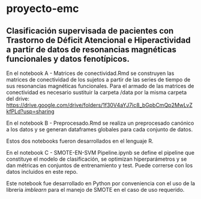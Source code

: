 # proyecto-emc
## Clasificación supervisada de pacientes con Trastorno de Déficit Atencional e Hiperactividad a partir de datos de resonancias magnéticas funcionales y datos fenotípicos.

En el notebook A - Matrices de conectividad.Rmd se construyen las matrices de conectividad de los sujetos a partir de las series de tiempo de sus resonancias magnéticas funcionales. 
Para el armado de las matrices de conectividad es necesario sustituir la carpeta /data por la misma carpeta del drive: https://drive.google.com/drive/folders/1f30V4aYJ7ic8_bGpbCmQp2MwLvZkfPLd?usp=sharing 

En el notebook B - Preprocesado.Rmd se realiza un preprocesado canónico a los datos y se generan dataframes globales para cada conjunto de datos.

Estos dos notebooks fueron desarrollados en el lenguaje R.

En el notebook C - SMOTE-EN-SVM Pipeline.ipynb se define el pipeline que constituye el modelo de clasificación, se optimizan hiperparámetros y se dan métricas en conjuntos de entrenamiento y test. Puede correrse con los datos incluidos en este repo.

Este notebook fue desarrollado en Python por conveniencia con el uso de la libreria *imblearn* para el manejo de SMOTE en el caso de uso requerido. 
